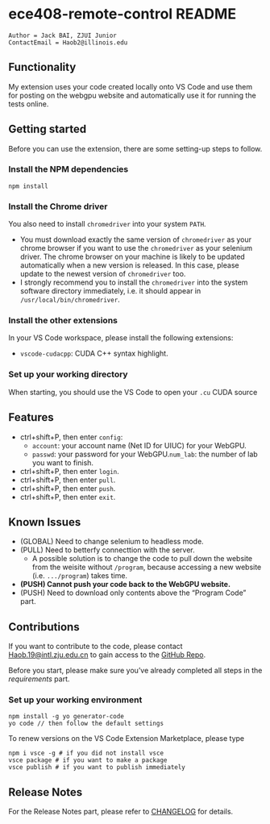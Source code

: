 # ece408-remote-control README

```shell
Author = Jack BAI, ZJUI Junior
ContactEmail = Haob2@illinois.edu
```

## Functionality

My extension uses your code created locally onto VS Code and use them for posting on the webgpu website and automatically use it for running the tests online.

## Getting started

Before you can use the extension, there are some setting-up steps to follow.

### Install the NPM dependencies

```shell
npm install
```
### Install the Chrome driver

You also need to install `chromedriver` into your system `PATH`.

-   You must download exactly the same version of `chromedriver` as your chrome browser if you want to use the `chromedriver` as your selenium driver. The chrome browser on your machine is likely to be updated automatically when a new version is released. In this case, please update to the newest version of `chromedriver` too.
-   I strongly recommend you to install the `chromedriver` into the system software directory immediately, i.e. it should appear in `/usr/local/bin/chromedriver`.

### Install the other extensions

In your VS Code workspace, please install the following extensions:

-   `vscode-cudacpp`: CUDA C++ syntax highlight.

### Set up your working directory

When starting, you should use the VS Code to open your `.cu` CUDA source 

## Features

- ctrl+shift+P, then enter `config`:
    - `account`: your account name (Net ID for UIUC) for your WebGPU.
    - `passwd`: your password for your WebGPU.`num_lab`: the number of lab you want to finish.
- ctrl+shift+P, then enter `login`.
- ctrl+shift+P, then enter `pull`.
- ctrl+shift+P, then enter `push`.
- ctrl+shift+P, then enter `exit`.

## Known Issues

-   (GLOBAL) Need to change selenium to headless mode.
-   (PULL) Need to betterfy connecttion with the server.
    -   A possible solution is to change the code to pull down the website from the weisite without `/program`, because accessing a new website (i.e. `.../program`) takes time.
-   **(PUSH) Cannot push your code back to the WebGPU website.**
-   (PUSH) Need to download only contents above the “Program Code” part.

## Contributions

If you want to contribute to the code, please contact Haob.19@intl.zju.edu.cn to gain access to the [GitHub Repo](https://github.com/BiEchi/ece408-remote-control).

Before you start, please make sure you’ve already completed all steps in the *requirements* part.

### Set up your working environment

```shell
npm install -g yo generator-code
yo code // then follow the default settings
```

To renew versions on the VS Code Extension Marketplace, please type 

```shell
npm i vsce -g # if you did not install vsce
vsce package # if you want to make a package
vsce publish # if you want to publish immediately
```

## Release Notes

For the Release Notes part, please refer to [CHANGELOG](./CHANGELOG.md) for details.
